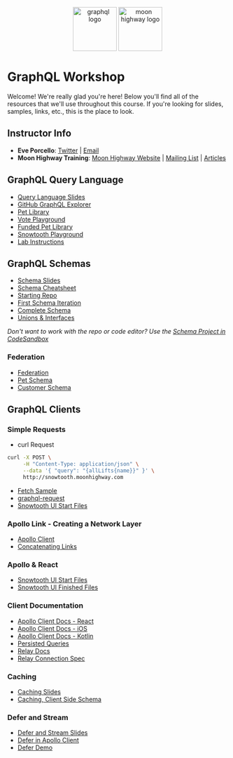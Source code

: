 <p align="center">
<img src="https://upload.wikimedia.org/wikipedia/commons/thumb/1/17/GraphQL_Logo.svg/512px-GraphQL_Logo.svg.png" width="100" alt="graphql logo"/>
<img src="https://i.imgur.com/migo24P.png" width="100" alt="moon highway logo"/>
</p>

# GraphQL Workshop

Welcome! We're really glad you're here! Below you'll find all of the resources that we'll use throughout this course. If you're looking for slides, samples, links, etc., this is the place to look.

## Instructor Info

- **Eve Porcello**: [Twitter](https://twitter.com/eveporcello) | [Email](mailto:eve@moonhighway.com)
- **Moon Highway Training**: [Moon Highway Website](https://www.moonhighway.com) | [Mailing List](http://bit.ly/moonhighway) | [Articles](https://www.moonhighway.com/articles)

## GraphQL Query Language

- [Query Language Slides](https://slides.com/moonhighway/graphql-intro/)
- [GitHub GraphQL Explorer](https://developer.github.com/v4/explorer/)
- [Pet Library](https://pet-library.moonhighway.com)
- [Vote Playground](https://host-election.fly.dev/)
- [Funded Pet Library](https://funded-pet-library.moonhighway.com)
- [Snowtooth Playground](https://snowtooth.moonhighway.com)
- [Lab Instructions](https://slides.com/moonhighway/snowtooth-query-lab/)

## GraphQL Schemas

- [Schema Slides](https://slides.com/moonhighway/schema-definition-language)
- [Schema Cheatsheet](https://raw.githubusercontent.com/sogko/graphql-shorthand-notation-cheat-sheet/master/graphql-shorthand-notation-cheat-sheet.png)
- [Starting Repo](https://github.com/MoonHighway/pet-library-schema)
- [First Schema Iteration](https://github.com/MoonHighway/pet-library-schema/tree/initial-schema)
- [Complete Schema](https://github.com/MoonHighway/pet-library-schema/tree/complete)
- [Unions & Interfaces](https://slides.com/moonhighway/apollo-schema-design-advanced)

_Don't want to work with the repo or code editor? Use the [Schema Project in CodeSandbox](https://codesandbox.io/s/github/moonhighway/pet-library-schema)_

### Federation

- [Federation](https://www.apollographql.com/docs/federation/)
- [Pet Schema](https://github.com/MoonHighway/federated-mock-pets-sample)
- [Customer Schema](https://github.com/MoonHighway/federated-customers-mock-sample)

## GraphQL Clients

### Simple Requests

- curl Request

```sh
curl -X POST \
     -H "Content-Type: application/json" \
     --data '{ "query": "{allLifts{name}}" }' \
     http://snowtooth.moonhighway.com
```

- [Fetch Sample](https://codesandbox.io/s/n3jro0o4n0)
- [graphql-request](https://codesandbox.io/s/4qzq5z2vz0)
- [Snowtooth UI Start Files](https://github.com/graphqlworkshop/snowtooth-ui)

### Apollo Link - Creating a Network Layer

- [Apollo Client](https://codesandbox.io/s/adoring-architecture-uw413f?file=/src/index.js)
- [Concatenating Links](https://codesandbox.io/s/ql4jlz54yq)

### Apollo & React

- [Snowtooth UI Start Files](https://github.com/graphqlworkshop/snowtooth-ui)
- [Snowtooth UI Finished Files](https://github.com/graphqlworkshop/snowtooth-ui/tree/complete)

### Client Documentation

- [Apollo Client Docs - React](https://www.apollographql.com/docs/react)
- [Apollo Client Docs - iOS](https://www.apollographql.com/docs/ios)
- [Apollo Client Docs - Kotlin](https://www.apollographql.com/docs/kotlin)
- [Persisted Queries](https://www.apollographql.com/docs/apollo-server/performance/apq/)
- [Relay Docs](https://relay.dev/)
- [Relay Connection Spec](https://relay.dev/graphql/connections.htm)

### Caching

- [Caching Slides](https://slides.com/moonhighway/client-cache-config/)
- [Caching, Client Side Schema](https://github.com/eveporcello/pet-library-client)

### Defer and Stream

- [Defer and Stream Slides](https://slides.com/moonhighway/defer-stream)
- [Defer in Apollo Client](https://www.apollographql.com/docs/react/data/defer/)
- [Defer Demo](https://studio.apollographql.com/public/hack-the-e-commerce/explorer?variant=main)
